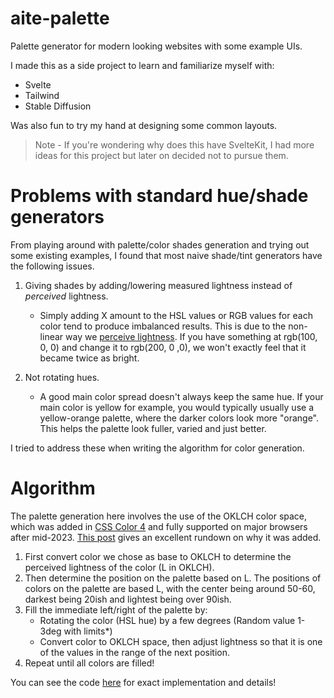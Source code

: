 # aite-palette

Palette generator for modern looking websites with some example UIs.

I made this as a side project to learn and familiarize myself with:
- Svelte
- Tailwind
- Stable Diffusion

Was also fun to try my hand at designing some common layouts.

> Note - If you're wondering why does this have SvelteKit, I had more ideas for this project but later on decided not to pursue them.

# Problems with standard hue/shade generators

From playing around with palette/color shades generation and trying out some existing examples, I found that most naive shade/tint generators have the following issues.

1) Giving shades by adding/lowering measured lightness instead of _perceived_ lightness.
    - Simply adding X amount to the HSL values or RGB values for each color tend to produce imbalanced results. This is due to the non-linear way we [perceive lightness](https://en.wikipedia.org/wiki/Lightness). If you have something at rgb(100, 0, 0) and change it to rgb(200, 0 ,0), we won't exactly feel that it became twice as bright.

3) Not rotating hues.
    - A good main color spread doesn't always keep the same hue. If your main color is yellow for example, you would typically usually use a yellow-orange palette, where the darker colors look more "orange". This helps the palette look fuller, varied and just better.

I tried to address these when writing the algorithm for color generation.


# Algorithm

The palette generation here involves the use of the OKLCH color space, which was added in [CSS Color 4](https://www.w3.org/TR/css-color-4/) and fully supported on major browsers after mid-2023. [This post](https://evilmartians.com/chronicles/oklch-in-css-why-quit-rgb-hsl) gives an excellent rundown on why it was added.

1. First convert color we chose as base to OKLCH to determine the perceived lightness of the color (L in OKLCH).
2. Then determine the position on the palette based on L. The positions of colors on the palette are based L, with the center being around 50-60, darkest being 20ish and lightest being over 90ish.
3. Fill the immediate left/right of the palette by:
   - Rotating the color (HSL hue) by a few degrees (Random value 1-3deg with limits*)
   - Convert color to OKLCH space, then adjust lightness so that it is one of the values in the range of the next position.
4. Repeat until all colors are filled!

 You can see the code [here](src/lib/util/paletteGenerator.ts) for exact implementation and details!
